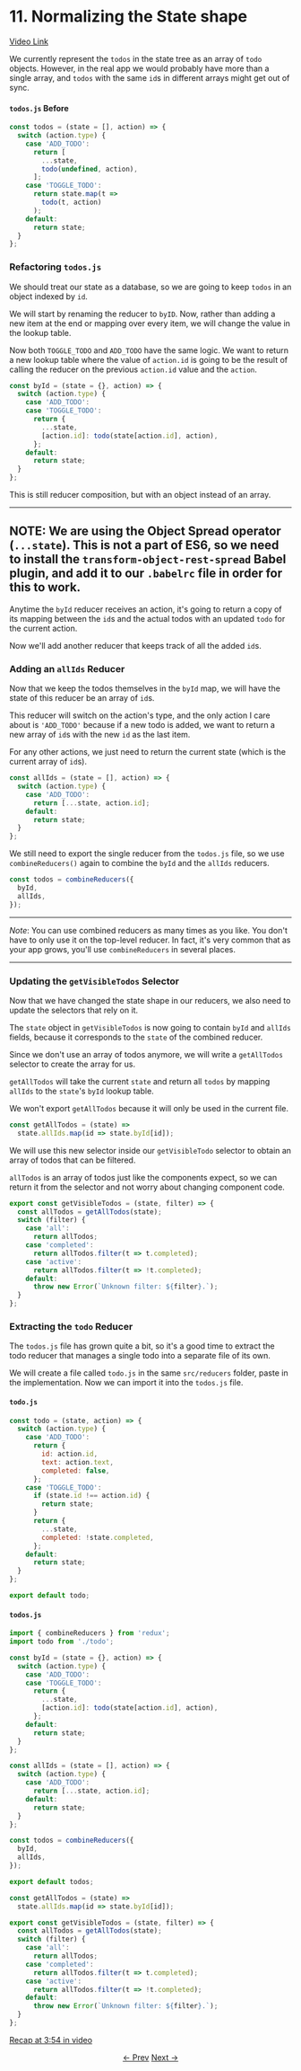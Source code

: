 # 11. Normalizing the State shape
[Video Link](https://egghead.io/lessons/javascript-redux-normalizing-the-state-shape)

We currently represent the `todos` in the state tree as an array of `todo` objects. However, in the real app we would probably have more than a single array, and `todos` with the same `id`s in different arrays might get out of sync.

#### `todos.js` Before
```javascript
const todos = (state = [], action) => {
  switch (action.type) {
    case 'ADD_TODO':
      return [
        ...state,
        todo(undefined, action),
      ];
    case 'TOGGLE_TODO':
      return state.map(t =>
        todo(t, action)
      );
    default:
      return state;
  }
};
```

### Refactoring `todos.js`

We should treat our state as a database, so we are going to keep `todos` in an object indexed by `id`.

We will start by renaming the reducer to `byID`. Now, rather than adding a new item at the end or mapping over every item, we will change the value in the lookup table.

Now both `TOGGLE_TODO` and `ADD_TODO` have the same logic. We want to return a new lookup table where the value of `action.id` is going to be the result of calling the reducer on the previous `action.id` value and the `action`.

```javascript
const byId = (state = {}, action) => {
  switch (action.type) {
    case 'ADD_TODO':
    case 'TOGGLE_TODO':
      return {
        ...state,
        [action.id]: todo(state[action.id], action),
      };
    default:
      return state;
  }
};
```

This is still reducer composition, but with an object instead of an array.

---
**NOTE**:
We are using the Object Spread operator (`...state`). This is not a part of ES6, so we need to install the `transform-object-rest-spread` Babel plugin, and add it to our `.babelrc` file in order for this to work.
---

Anytime the `byId` reducer receives an action, it's going to return a copy of its mapping between the `id`s and the actual todos with an updated `todo` for the current action.

Now we'll add another reducer that keeps track of all the added `id`s.

### Adding an `allIds` Reducer

Now that we keep the todos themselves in the `byId` map, we will have the state of this reducer be an array of `id`s.

This reducer will switch on the action's type, and the only action I care about is `'ADD_TODO'` because if a new todo is added, we want to return a new array of `id`s with the new `id` as the last item.

For any other actions, we just need to return the current state (which is the current array of `id`s).

```javascript
const allIds = (state = [], action) => {
  switch (action.type) {
    case 'ADD_TODO':
      return [...state, action.id];
    default:
      return state;
  }
};
```

We still need to export the single reducer from the `todos.js` file, so we use `combineReducers()` again to combine the `byId` and the `allIds` reducers.

```javascript
const todos = combineReducers({
  byId,
  allIds,
});
```

---

_Note_: You can use combined reducers as many times as you like. You don't have to only use it on the top-level reducer. In fact, it's very common that as your app grows, you'll use `combineReducers` in several places.

---

### Updating the `getVisibleTodos` Selector

Now that we have changed the state shape in our reducers, we also need to update the selectors that rely on it.

The `state` object in `getVisibleTodos` is now going to contain `byId` and `allIds` fields, because it corresponds to the `state` of the combined reducer.

Since we don't use an array of todos anymore, we will write a `getAllTodos` selector to create the array for us.

`getAllTodos` will take the current `state` and return all `todos` by mapping `allIds` to the `state`'s `byId` lookup table.

We won't export `getAllTodos` because it will only be used in the current file.

```javascript
const getAllTodos = (state) =>
  state.allIds.map(id => state.byId[id]);
```

We will use this new selector inside our `getVisibleTodo` selector to obtain an array of todos that can be filtered.

`allTodos` is an array of todos just like the components expect, so we can return it from the selector and not worry about changing component code.

```javascript
export const getVisibleTodos = (state, filter) => {
  const allTodos = getAllTodos(state);
  switch (filter) {
    case 'all':
      return allTodos;
    case 'completed':
      return allTodos.filter(t => t.completed);
    case 'active':
      return allTodos.filter(t => !t.completed);
    default:
      throw new Error(`Unknown filter: ${filter}.`);
  }
};
```

### Extracting the `todo` Reducer


The `todos.js` file has grown quite a bit, so it's a good time to extract the todo reducer that manages a single todo into a separate file of its own.

We will create a file called `todo.js` in the same `src/reducers` folder, paste in the implementation. Now we can import it into the `todos.js` file.

#### `todo.js`
```javascript
const todo = (state, action) => {
  switch (action.type) {
    case 'ADD_TODO':
      return {
        id: action.id,
        text: action.text,
        completed: false,
      };
    case 'TOGGLE_TODO':
      if (state.id !== action.id) {
        return state;
      }
      return {
        ...state,
        completed: !state.completed,
      };
    default:
      return state;
  }
};

export default todo;
```

#### `todos.js`
```javascript
import { combineReducers } from 'redux';
import todo from './todo';

const byId = (state = {}, action) => {
  switch (action.type) {
    case 'ADD_TODO':
    case 'TOGGLE_TODO':
      return {
        ...state,
        [action.id]: todo(state[action.id], action),
      };
    default:
      return state;
  }
};

const allIds = (state = [], action) => {
  switch (action.type) {
    case 'ADD_TODO':
      return [...state, action.id];
    default:
      return state;
  }
};

const todos = combineReducers({
  byId,
  allIds,
});

export default todos;

const getAllTodos = (state) =>
  state.allIds.map(id => state.byId[id]);

export const getVisibleTodos = (state, filter) => {
  const allTodos = getAllTodos(state);
  switch (filter) {
    case 'all':
      return allTodos;
    case 'completed':
      return allTodos.filter(t => t.completed);
    case 'active':
      return allTodos.filter(t => !t.completed);
    default:
      throw new Error(`Unknown filter: ${filter}.`);
  }
};
```

[Recap at 3:54 in video](https://egghead.io/lessons/javascript-redux-normalizing-the-state-shape)

<p align="center">
<a href="./10-Colocating_Selectors_with_Reducers.md"><- Prev</a>
<a href="./12-Wrapping_dispatch_to_Log_Actions.md">Next -></a>
</p>
